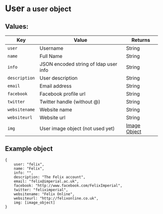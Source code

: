 <div class="page-header">
    <h1>User <small>a user object</small></h1>
</div>

## Values:

Key             | Value                     | Returns
----            |-------                    |--------
`user`          | Username                  | String
`name`          | Full Name                 | String
`info`          | JSON encoded string of ldap user info | String
`description`   | User description          | String
`email`         | Email address             | String
`facebook`      | Facebook profile url      | String
`twitter`       | Twitter handle (without @) | String
`websitename`   | Website name              | String
`websiteurl`    | Website url               | String
`img`           | User image object (not used yet) | [Image Object](#image)

## Example object
    {
        user: "felix",
        name: "Felix",
        info: "",
        description: "The Felix account",
        email: "felix@imperial.ac.uk",
        facebook: "http://www.facebook.com/FelixImperial",
        twitter: "feliximperial",
        websitename: "Felix Online",
        websiteurl: "http://felixonline.co.uk",
        img: [image_object]
    }
